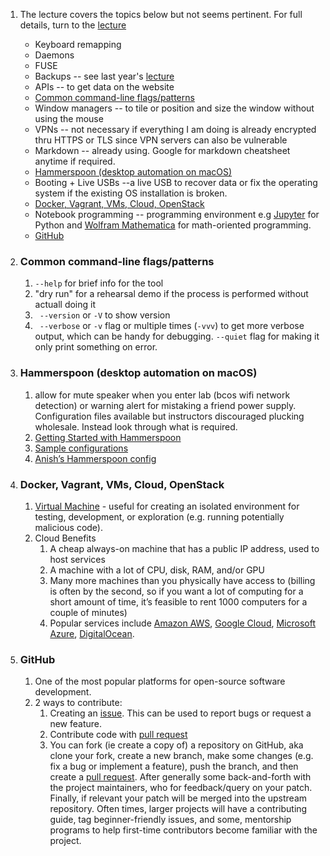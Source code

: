 1. The lecture covers the topics below but not seems pertinent. For full details, turn to the [lecture](https://missing.csail.mit.edu/2020/potpourri/)
    * Keyboard remapping
    * Daemons
    * FUSE
    * Backups -- see last year's [lecture](https://missing.csail.mit.edu/2019/backups/)
    * APIs -- to get data on the website
    * [Common command-line flags/patterns](#Common-command-line-flags/patterns)
    * Window managers -- to tile or position and size the window without using the mouse
    * VPNs -- not necessary if everything I am doing is already encrypted thru HTTPS or TLS since VPN servers can also be vulnerable
    * Markdown -- already using. Google for markdown cheatsheet anytime if required.
    * [Hammerspoon (desktop automation on macOS)](#Hammerspoon-(desktop-automation-on-macOS))
    * Booting + Live USBs --a live USB to recover data or fix the operating system if the existing OS installation is broken.
    * [Docker, Vagrant, VMs, Cloud, OpenStack](#Docker,-Vagrant,-VMs,-Cloud,-OpenStack)
    * Notebook programming -- programming environment e.g [Jupyter](https://jupyter.org/) for Python and [Wolfram Mathematica](https://www.wolfram.com/mathematica/) for math-oriented programming.
    * [GitHub](#GitHub) 
  
2. ### Common command-line flags/patterns
   1. ```--help``` for brief info for the tool
   2. "dry run" for a rehearsal demo if the process is performed without actuall doing it
   3. ``` --version``` or ```-V``` to show version
   4. ``` --verbose``` or ```-v``` flag or  multiple times (```-vvv```) to get more verbose output, which can be handy for debugging.  ```--quiet``` flag for making it only print something on error.
   
3. ### Hammerspoon (desktop automation on macOS)
   1. allow for mute speaker when you enter lab (bcos wifi network detection) or warning alert for mistaking a friend power supply. Configuration files available but instructors discouraged plucking wholesale. Instead look through what is required.
   2. [Getting Started with Hammerspoon](https://www.hammerspoon.org/go/)
   3. [Sample configurations](https://github.com/Hammerspoon/hammerspoon/wiki/Sample-Configurations)
   4. [Anish’s Hammerspoon config](https://github.com/anishathalye/dotfiles-local/tree/mac/hammerspoon)
   
4. ### Docker, Vagrant, VMs, Cloud, OpenStack
   1. [Virtual Machine](https://en.wikipedia.org/wiki/Virtual_machine) - useful for creating an isolated environment for testing, development, or exploration (e.g. running potentially malicious code).
   2. Cloud Benefits
      1. A cheap always-on machine that has a public IP address, used to host services
      2. A machine with a lot of CPU, disk, RAM, and/or GPU
      3. Many more machines than you physically have access to (billing is often by the second, so if you want a lot of computing for a short amount of time, it’s feasible to rent 1000 computers for a couple of minutes)
      4. Popular services include [Amazon AWS](https://aws.amazon.com/), [Google Cloud](https://cloud.google.com/), [Microsoft Azure](https://azure.microsoft.com/en-us/), [DigitalOcean](https://www.digitalocean.com/).
   
5.  ### GitHub
    1.  One of the most popular platforms for open-source software development.
    2.  2 ways to contribute:
        1.  Creating an [issue](https://docs.github.com/en/github/managing-your-work-on-github/creating-an-issue). This can be used to report bugs or request a new feature.
        2.  Contribute code with [pull request](https://docs.github.com/en/github/collaborating-with-issues-and-pull-requests/about-pull-requests)
        3.  You can fork (ie create a copy of) a repository on GitHub, aka clone your fork, create a new branch, make some changes (e.g. fix a bug or implement a feature), push the branch, and then create a [pull request](https://docs.github.com/en/github/collaborating-with-issues-and-pull-requests/creating-a-pull-request). After generally some back-and-forth with the project maintainers, who for feedback/query on your patch. Finally, if relevant your patch will be merged into the upstream repository. Often times, larger projects will have a contributing guide, tag beginner-friendly issues, and some, mentorship programs to help first-time contributors become familiar with the project.
